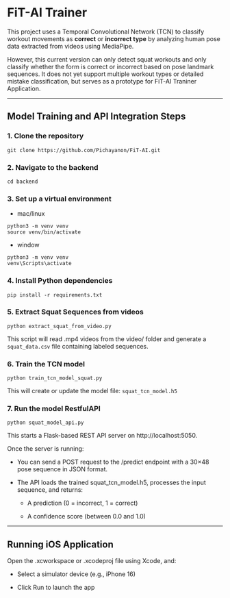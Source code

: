 # FiT-AI Trainer

This project uses a Temporal Convolutional Network (TCN) to classify workout movements as **correct** or **incorrect type** by analyzing human pose data extracted from videos using MediaPipe.

However, this current version can only detect squat workouts and only classify whether the form is correct or incorrect based on pose landmark sequences. It does not yet support multiple workout types or detailed mistake classification, but serves as a prototype for FiT-AI Traniner Application.

---

## Model Training and API Integration Steps

### 1. Clone the repository
```
git clone https://github.com/Pichayanon/FiT-AI.git
```
### 2. Navigate to the backend 
```
cd backend
```
### 3. Set up a virtual environment
- mac/linux
```
python3 -m venv venv
source venv/bin/activate  
```
- window
```
python3 -m venv venv
venv\Scripts\activate
```
### 4. Install Python dependencies
```
pip install -r requirements.txt
```
### 5. Extract Squat Sequences from videos
```
python extract_squat_from_video.py
```
This script will read .mp4 videos from the video/ folder and generate a ```squat_data.csv``` file containing labeled sequences.
### 6. Train the TCN model
```
python train_tcn_model_squat.py
```
This will create or update the model file: ```squat_tcn_model.h5```

### 7. Run the model RestfulAPI
```
python squat_model_api.py
```
This starts a Flask-based REST API server on http://localhost:5050.

Once the server is running:

- You can send a POST request to the /predict endpoint with a 30×48 pose sequence in JSON format.

- The API loads the trained squat_tcn_model.h5, processes the input sequence, and returns:

  - A prediction (0 = incorrect, 1 = correct)

  - A confidence score (between 0.0 and 1.0)
---

## Running iOS Application
Open the .xcworkspace or .xcodeproj file using Xcode, and:

- Select a simulator device (e.g., iPhone 16)

- Click Run to launch the app
